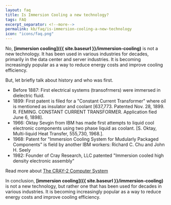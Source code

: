 ```yaml
---
layout: faq
title: Is Immersion Cooling a new technology?
tags: FAQ
excerpt_separator: <!--more-->
permalink: kb/faq/is-immersion-cooling-a-new-technology
icon: "icons/faq.png"
---
```

No, **[immersion cooling]({{ site.baseurl }}/immersion-cooling)** is not a new technology. It has been used in various industries for decades, primarily in the data center and server industries. It is becoming increasingly popular as a way to reduce energy costs and improve cooling efficiency.

But, let briefly talk about history and who was first.

<!--more-->
* Before 1887: First electrical systems (transofrmers) were immersed in dielectric fluid.
* 1899: First patent is filed for a "Constant Current Transformer" where oil is mentioned as insulator and coolant [637,773. Patented Nov. 28, 1899. R. FEMING. CONSTANT CURRENT TRANSFORMER. Application fied June 6, 1898].
* 1966: Oktay Sevgin from IBM has made first attempts to liquid cool electronic components using two phase liquid as coolant. [S. Oktay, Multi-liquid Heat Transfer, 555,730, 1968.].
* 1968: Patent for "Immersion Cooling System for Mudularly Packaged Components" is field by another IBM workers: Richard C. Chu and John H. Seely
* 1982: Founder of Cray Research, LLC patented "Immersion cooled high density electronic assembly"

Read more about [The CRAY-2 Computer System](http://s3data.computerhistory.org/brochures/cray.cray2.1985.102646185.pdf)

In conclusion, **[immersion cooling]({{ site.baseurl }}/immersion-cooling)** is not a new technology, but rather one that has been used for decades in various industries. It is becoming increasingly popular as a way to reduce energy costs and improve cooling efficiency.
